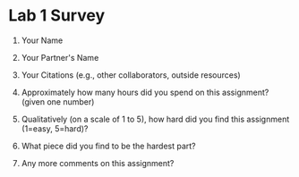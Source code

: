 Lab 1 Survey
============

1.  Your Name

2.  Your Partner's Name

3.  Your Citations (e.g., other collaborators, outside resources)

4.  Approximately how many hours did you spend on this assignment? (given one number)

5.  Qualitatively (on a scale of 1 to 5), how hard did you find this assignment (1=easy, 5=hard)?

6.  What piece did you find to be the hardest part?  

7.  Any more comments on this assignment?
